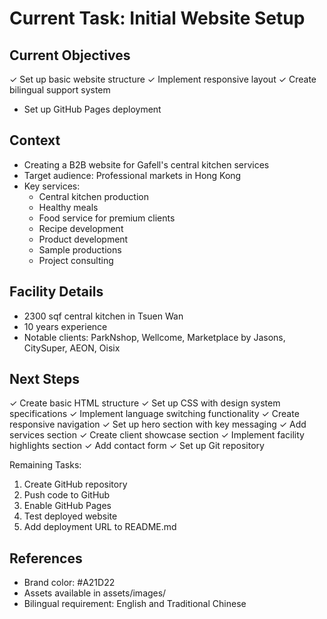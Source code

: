 # Current Task: Initial Website Setup

## Current Objectives
✓ Set up basic website structure
✓ Implement responsive layout
✓ Create bilingual support system
- Set up GitHub Pages deployment

## Context
- Creating a B2B website for Gafell's central kitchen services
- Target audience: Professional markets in Hong Kong
- Key services: 
  - Central kitchen production
  - Healthy meals
  - Food service for premium clients
  - Recipe development
  - Product development
  - Sample productions
  - Project consulting

## Facility Details
- 2300 sqf central kitchen in Tsuen Wan
- 10 years experience
- Notable clients: ParkNshop, Wellcome, Marketplace by Jasons, CitySuper, AEON, Oisix

## Next Steps
✓ Create basic HTML structure
✓ Set up CSS with design system specifications
✓ Implement language switching functionality
✓ Create responsive navigation
✓ Set up hero section with key messaging
✓ Add services section
✓ Create client showcase section
✓ Implement facility highlights section
✓ Add contact form
✓ Set up Git repository

Remaining Tasks:
1. Create GitHub repository
2. Push code to GitHub
3. Enable GitHub Pages
4. Test deployed website
5. Add deployment URL to README.md

## References
- Brand color: #A21D22
- Assets available in assets/images/
- Bilingual requirement: English and Traditional Chinese

